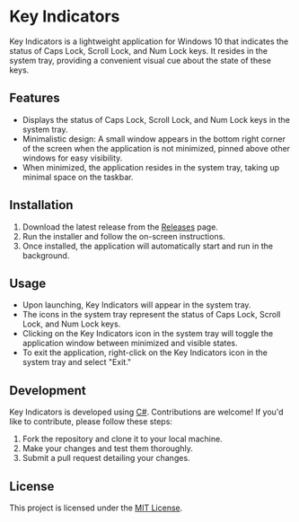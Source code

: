 # Key Indicators

Key Indicators is a lightweight application for Windows 10 that indicates the status of Caps Lock, Scroll Lock, and Num Lock keys. It resides in the system tray, providing a convenient visual cue about the state of these keys.

## Features

- Displays the status of Caps Lock, Scroll Lock, and Num Lock keys in the system tray.
- Minimalistic design: A small window appears in the bottom right corner of the screen when the application is not minimized, pinned above other windows for easy visibility.
- When minimized, the application resides in the system tray, taking up minimal space on the taskbar.

## Installation

1. Download the latest release from the [Releases](https://github.com/yourusername/lock-indicator/releases) page.
2. Run the installer and follow the on-screen instructions.
3. Once installed, the application will automatically start and run in the background.

## Usage

- Upon launching, Key Indicators will appear in the system tray.
- The icons in the system tray represent the status of Caps Lock, Scroll Lock, and Num Lock keys.
- Clicking on the Key Indicators icon in the system tray will toggle the application window between minimized and visible states.
- To exit the application, right-click on the Key Indicators icon in the system tray and select "Exit."

## Development

Key Indicators is developed using [C#](https://docs.microsoft.com/en-us/dotnet/csharp/). Contributions are welcome! If you'd like to contribute, please follow these steps:

1. Fork the repository and clone it to your local machine.
2. Make your changes and test them thoroughly.
3. Submit a pull request detailing your changes.

## License

This project is licensed under the [MIT License](LICENSE).
